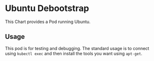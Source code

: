 # Ubuntu Debootstrap

This Chart provides a Pod running Ubuntu.

## Usage

This pod is for testing and debugging. The standard usage is to connect
using `kubectl exec` and then install the tools you want using `apt-get`.
